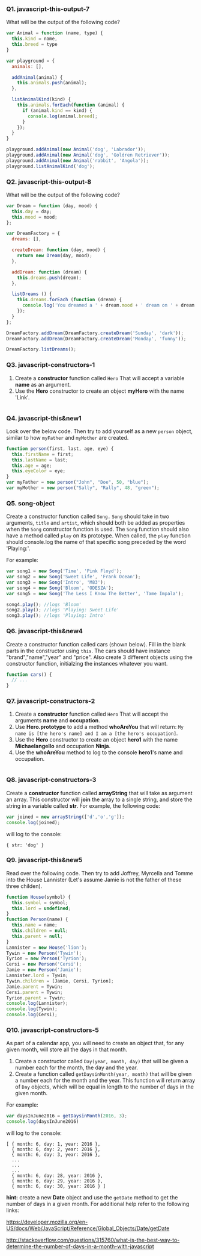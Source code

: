 <!-- @acxbank javascript-this-output-7 -->
### Q1. javascript-this-output-7

What will be the output of the following code?

```javascript
var Animal = function (name, type) {
  this.kind = name,
  this.breed = type
}

var playground = {
  animals: [],

  addAnimal(animal) {
    this.animals.push(animal);
  },

  listAnimalKind(kind) {
    this.animals.forEach(function (animal) {
      if (animal.kind == kind) {
        console.log(animal.breed);
      }
    });
  }
}

playground.addAnimal(new Animal('dog', 'Labrador'));
playground.addAnimal(new Animal('dog', 'Goldren Retriever'));
playground.addAnimal(new Animal('rabbit', 'Angola'));
playground.listAnimalKind('dog');
```
<!-- end @acxbank -->
<!-- @acxbank javascript-this-output-8 -->
### Q2. javascript-this-output-8

What will be the output of the following code?

```javascript
var Dream = function (day, mood) {
  this.day = day;
  this.mood = mood;
};

var DreamFactory = {
  dreams: [],

  createDream: function (day, mood) {
    return new Dream(day, mood);
  },

  addDream: function (dream) {
    this.dreams.push(dream);
  },

  listDreams () {
    this.dreams.forEach (function (dream) {
      console.log('You dreamed a ' + dream.mood + ' dream on ' + dream.day);
    });
  }
};

DreamFactory.addDream(DreamFactory.createDream('Sunday', 'dark'));
DreamFactory.addDream(DreamFactory.createDream('Monday', 'funny'));

DreamFactory.listDreams();
```
<!-- end @acxbank -->
<!-- @acxbank javascript-constructors-1 -->
### Q3. javascript-constructors-1

1. Create a **constructor** function called `Hero` That will accept a variable **name** as an argument.
2. Use the **Hero** constructor to create an object **myHero** with the name 'Link'.

```
```
<!-- end @acxbank -->
<!-- @acxbank javascript-this&new1 -->
### Q4. javascript-this&new1

Look over the below code. Then try to add yourself as a new `person` object, similar to how `myFather` and `myMother` are created.

```javascript
function person(first, last, age, eye) {
  this.firstName = first;
  this.lastName = last;
  this.age = age;
  this.eyeColor = eye;
}
var myFather = new person("John", "Doe", 50, "blue");
var myMother = new person("Sally", "Rally", 48, "green");
```
<!-- end @acxbank -->
<!-- @acxbank song-object -->
### Q5. song-object

Create a constructor function called `Song.` `Song` should take in two arguments, `title` and `artist`, which should both be added as properties when the `Song` constructor function is used. The `Song` function should also have a method called `play` on its prototype. When called, the `play` function should console.log the name of that specific song preceded by the word 'Playing:'.

For example:
```js
var song1 = new Song('Time', 'Pink Floyd');
var song2 = new Song('Sweet Life', 'Frank Ocean');
var song3 = new Song('Intro', 'M83');
var song4 = new Song('Bloom', 'ODESZA');
var song5 = new Song('The Less I Know The Better', 'Tame Impala');

song4.play(); //logs 'Bloom'
song2.play(); //logs 'Playing: Sweet Life'
song3.play(); //logs 'Playing: Intro'
```
<!-- end @acxbank -->
<!-- @acxbank javascript-this&new4 -->
### Q6. javascript-this&new4

Create a constructor function called cars (shown below). Fill in the blank parts in the constructor using `this`. The cars should have instance "brand","name","year" and "price". Also create 3 different objects using the constructor function, initialzing the instances whatever you want. 

```javascript
function cars() {
  // ...
}
```
<!-- end @acxbank -->
<!-- @acxbank javascript-constructors-2 -->
### Q7. javascript-constructors-2

1. Create a **constructor** function called `Hero` That will accept the arguments **name** and **occupation**.
2. Use **Hero.prototype** to add a method **whoAreYou** that will return: `My name is [the hero's name] and I am a [the hero's occupation]`.
3. Use the **Hero** constructor to create an object **hero1** with the name **Michaelangello** and occupation **Ninja**.
4. Use the **whoAreYou** method to log to the console **hero1**'s name and occupation.
``` 
```
<!-- end @acxbank -->
<!-- @acxbank javascript-constructors-3 -->
### Q8. javascript-constructors-3

Create a **constructor** function called **arrayString** that will take as argument an array. This constructor will **join** the array to a single string, and store the string in a variable called **str**. For example, the following code:

```javascript
var joined = new arrayString(['d','o','g']);
console.log(joined);
```

will log to the console:
```
{ str: 'dog' }
```
<!-- end @acxbank -->
<!-- @acxbank javascript-this&new5 -->
### Q9. javascript-this&new5

Read over the following code. Then try to add Joffrey, Myrcella and Tomme into the House Lannister (Let's assume Jamie is not the father of these three childen).

```javascript
function House(symbol) {
  this.symbol = symbol;
  this.lord = undefined;
}
function Person(name) {
  this.name = name;
  this.children = null;
  this.parent = null;
}
Lannister = new House('lion');
Tywin = new Person('Tywin');
Tyrion = new Person('Tyrion');
Cersi = new Person('Cersi');
Jamie = new Person('Jamie');
Lannister.lord = Tywin;
Tywin.children = [Jamie, Cersi, Tyrion];
Jamie.parent = Tywin;
Cersi.parent = Tywin;
Tyrion.parent = Tywin;
console.log(Lannister);
console.log(Tywin);
console.log(Cersi);
```
<!-- end @acxbank -->
<!-- @acxbank javascript-constructors-5 -->
### Q10. javascript-constructors-5

As part of a calendar app, you will need to create an object that, for any given month, will store all the days in that month.

1. Create a constructor called `Day(year, month, day)` that will be given a number each for the month, the day and the year.
2. Create a function called `getDaysinMonth(year, month)` that will be given a number each for the month and the year. This function will return array of `Day` objects, which will be equal in length to the number of days in the given month.

For example:
```javascript
var daysInJune2016 = getDaysinMonth(2016, 3);
console.log(daysInJune2016)
```
will log to the console:
```
[ { month: 6, day: 1, year: 2016 },
  { month: 6, day: 2, year: 2016 },
  { month: 6, day: 3, year: 2016 },
  ...
  ...
  ...
  { month: 6, day: 28, year: 2016 },
  { month: 6, day: 29, year: 2016 },
  { month: 6, day: 30, year: 2016 } ]
```

**hint:** create a new **Date** object and use the `getDate` method to get the number of days in a given month. For additional help refer to the following links:

https://developer.mozilla.org/en-US/docs/Web/JavaScript/Reference/Global_Objects/Date/getDate

http://stackoverflow.com/questions/315760/what-is-the-best-way-to-determine-the-number-of-days-in-a-month-with-javascript
<!-- end @acxbank -->

